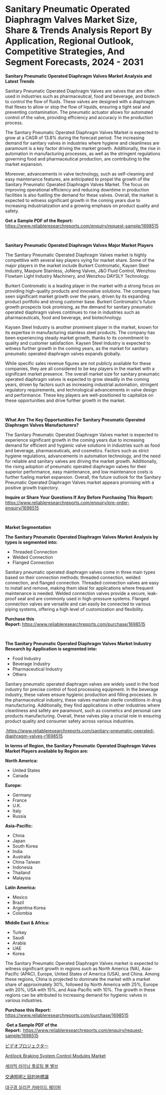 <p><h1>Sanitary Pneumatic Operated Diaphragm Valves Market Size, Share & Trends Analysis Report By Application, Regional Outlook, Competitive Strategies, And Segment Forecasts, 2024 - 2031</h1></p><p><strong>Sanitary Pneumatic Operated Diaphragm Valves Market Analysis and Latest Trends</strong></p>
<p><p>Sanitary Pneumatic Operated Diaphragm Valves are valves that are often used in industries such as pharmaceutical, food and beverage, and biotech to control the flow of fluids. These valves are designed with a diaphragm that flexes to allow or stop the flow of liquids, ensuring a tight seal and preventing contamination. The pneumatic actuator allows for automated control of the valve, providing efficiency and accuracy in the production process.</p><p>The Sanitary Pneumatic Operated Diaphragm Valves Market is expected to grow at a CAGR of 13.8% during the forecast period. The increasing demand for sanitary valves in industries where hygiene and cleanliness are paramount is a key factor driving the market growth. Additionally, the rise in automation in manufacturing processes, as well as the stringent regulations governing food and pharmaceutical production, are contributing to the market expansion.</p><p>Moreover, advancements in valve technology, such as self-cleaning and easy maintenance features, are anticipated to propel the growth of the Sanitary Pneumatic Operated Diaphragm Valves Market. The focus on improving operational efficiency and reducing downtime in production facilities is also fuelling the demand for these valves. Overall, the market is expected to witness significant growth in the coming years due to increasing industrialization and a growing emphasis on product quality and safety.</p></p>
<p><strong>Get a Sample PDF of the Report:&nbsp;</strong> <a href="https://www.reliableresearchreports.com/enquiry/request-sample/1698515">https://www.reliableresearchreports.com/enquiry/request-sample/1698515</a></p>
<p>&nbsp;</p>
<p><strong>Sanitary Pneumatic Operated Diaphragm Valves Major Market Players</strong></p>
<p><p>The Sanitary Pneumatic Operated Diaphragm Valves market is highly competitive with several key players vying for market share. Some of the major players in the market include Burkert Contromatic, Kaysen Steel Industry, Maxpure Stainless, JoNeng Valves, J&O Fluid Control, Wenzhou Flowtam Light Industry Machinery, and Wenzhou DAYSLY Technology.</p><p>Burkert Contromatic is a leading player in the market with a strong focus on providing high-quality products and innovative solutions. The company has seen significant market growth over the years, driven by its expanding product portfolio and strong customer base. Burkert Contromatic's future growth prospects look promising, as the demand for sanitary pneumatic operated diaphragm valves continues to rise in industries such as pharmaceuticals, food and beverage, and biotechnology.</p><p>Kaysen Steel Industry is another prominent player in the market, known for its expertise in manufacturing stainless steel products. The company has been experiencing steady market growth, thanks to its commitment to quality and customer satisfaction. Kaysen Steel Industry is expected to witness further growth in the coming years, as the market for sanitary pneumatic operated diaphragm valves expands globally.</p><p>While specific sales revenue figures are not publicly available for these companies, they are all considered to be key players in the market with a significant market presence. The overall market size for sanitary pneumatic operated diaphragm valves is expected to grow steadily in the coming years, driven by factors such as increasing industrial automation, stringent regulatory requirements, and technological advancements in valve design and performance. These key players are well-positioned to capitalize on these opportunities and drive further growth in the market.</p></p>
<p>&nbsp;</p>
<p><strong>What Are The Key Opportunities For Sanitary Pneumatic Operated Diaphragm Valves Manufacturers?</strong></p>
<p><p>The Sanitary Pneumatic Operated Diaphragm Valves market is expected to experience significant growth in the coming years due to increasing demand for efficient and hygienic valve solutions in industries such as food and beverage, pharmaceuticals, and cosmetics. Factors such as strict hygiene regulations, advancements in automation technology, and the need for reliable and sanitary valves are driving the market growth. Additionally, the rising adoption of pneumatic operated diaphragm valves for their superior performance, easy maintenance, and low maintenance costs is further fueling market expansion. Overall, the future outlook for the Sanitary Pneumatic Operated Diaphragm Valves market appears promising with a positive growth trajectory.</p></p>
<p><strong>Inquire or Share Your Questions If Any Before Purchasing This Report:</strong> <a href="https://www.reliableresearchreports.com/enquiry/pre-order-enquiry/1698515">https://www.reliableresearchreports.com/enquiry/pre-order-enquiry/1698515</a></p>
<p>&nbsp;</p>
<p><strong>Market Segmentation</strong></p>
<p><strong>The Sanitary Pneumatic Operated Diaphragm Valves Market Analysis by types is segmented into:</strong></p>
<p><ul><li>Threaded Connection</li><li>Welded Connection</li><li>Flanged Connection</li></ul></p>
<p><p>Sanitary pneumatic operated diaphragm valves come in three main types based on their connection methods: threaded connection, welded connection, and flanged connection. Threaded connection valves are easy to install and remove, making them ideal for applications where frequent maintenance is needed. Welded connection valves provide a secure, leak-proof seal and are commonly used in high-pressure systems. Flanged connection valves are versatile and can easily be connected to various piping systems, offering a high level of customization and flexibility.</p></p>
<p><strong>Purchase this Report:&nbsp;</strong><a href="https://www.reliableresearchreports.com/purchase/1698515">https://www.reliableresearchreports.com/purchase/1698515</a></p>
<p>&nbsp;</p>
<p><strong>The Sanitary Pneumatic Operated Diaphragm Valves Market Industry Research by Application is segmented into:</strong></p>
<p><ul><li>Food Industry</li><li>Beverage Industry</li><li>Pharmaceutical Industry</li><li>Others</li></ul></p>
<p><p>Sanitary pneumatic operated diaphragm valves are widely used in the food industry for precise control of food processing equipment. In the beverage industry, these valves ensure hygienic production and filling processes. In the pharmaceutical industry, these valves maintain sterile conditions in drug manufacturing. Additionally, they find applications in other industries where cleanliness and safety are paramount, such as cosmetics and personal care products manufacturing. Overall, these valves play a crucial role in ensuring product quality and consumer safety across various industries.</p></p>
<p><a href="https://www.reliableresearchreports.com/sanitary-pneumatic-operated-diaphragm-valves-r1698515">&nbsp;https://www.reliableresearchreports.com/sanitary-pneumatic-operated-diaphragm-valves-r1698515</a></p>
<p><strong>In terms of Region, the Sanitary Pneumatic Operated Diaphragm Valves Market Players available by Region are:</strong></p>
<p>
    <p> <strong> North America: </strong>
        <ul>
            <li>United States</li>
            <li>Canada</li>
        </ul>
        </p> 
    <p> <strong> Europe: </strong>
        <ul>
            <li>Germany</li>
            <li>France</li>
            <li>U.K.</li>
            <li>Italy</li>
            <li>Russia</li>
        </ul>
        </p> 
    <p> <strong> Asia-Pacific: </strong>
        <ul>
            <li>China</li>
            <li>Japan</li>
            <li>South Korea</li>
            <li>India</li>
            <li>Australia</li>
            <li>China Taiwan</li>
            <li>Indonesia</li>
            <li>Thailand</li>
            <li>Malaysia</li>
        </ul>
        </p> 
    <p> <strong> Latin America: </strong>
        <ul>
            <li>Mexico</li>
            <li>Brazil</li>
            <li>Argentina Korea</li>
            <li>Colombia</li>
        </ul>
        </p> 
    <p> <strong> Middle East & Africa: </strong>
        <ul>
            <li>Turkey</li>
            <li>Saudi</li>
            <li>Arabia</li>
            <li>UAE</li>
            <li>Korea</li>
        </ul>
    </p>
    </p>
<p><p>The Sanitary Pneumatic Operated Diaphragm Valves market is expected to witness significant growth in regions such as North America (NA), Asia-Pacific (APAC), Europe, United States of America (USA), and China. Among these regions, China is projected to dominate the market with a market share of approximately 30%, followed by North America with 25%, Europe with 20%, USA with 15%, and Asia-Pacific with 10%. The growth in these regions can be attributed to increasing demand for hygienic valves in various industries.</p></p>
<p><strong>Purchase this Report: </strong><a href="https://www.reliableresearchreports.com/purchase/1698515">https://www.reliableresearchreports.com/purchase/1698515</a></p>
<p>&nbsp;<strong>Get a Sample PDF of the Report:&nbsp;&nbsp;</strong><a href="https://www.reliableresearchreports.com/enquiry/request-sample/1698515">https://www.reliableresearchreports.com/enquiry/request-sample/1698515</a></p>
<p><strong></strong></p>
<p><p><a href="https://github.com/vtbvgl20191192/Market-Research-Report-List-2/blob/main/5556191123679.md">ビデオプロジェクター</a></p><p><a href="https://github.com/ChiragRP21/Market-Research-Report-List-4/blob/main/antilock-braking-system-control-modules-market.md">Antilock Braking System Control Modules Market</a></p><p><a href="https://github.com/PercyHagernes9778/Market-Research-Report-List-2/blob/main/1069652108954.md">세라믹 라이닝 플로팅 볼 밸브</a></p><p><a href="https://github.com/laurenreichert/Market-Research-Report-List-2/blob/main/4542145123680.md">交通照明と目的地標識</a></p><p><a href="https://github.com/vseigx30c9a1j/Market-Research-Report-List-2/blob/main/8120823122536.md">대구경 실리콘 카바이드 웨이퍼</a></p></p>